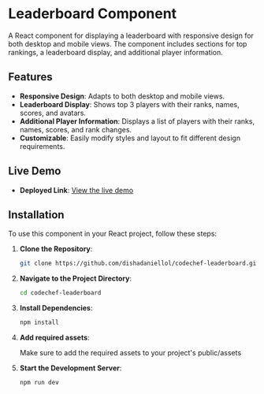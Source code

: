 # Leaderboard Component

A React component for displaying a leaderboard with responsive design for both desktop and mobile views. The component includes sections for top rankings, a leaderboard display, and additional player information.

## Features

- **Responsive Design**: Adapts to both desktop and mobile views.
- **Leaderboard Display**: Shows top 3 players with their ranks, names, scores, and avatars.
- **Additional Player Information**: Displays a list of players with their ranks, names, scores, and rank changes.
- **Customizable**: Easily modify styles and layout to fit different design requirements.

## Live Demo

- **Deployed Link**: [View the live demo](https://dishadaniellol.github.io/codechef-leaderboard/)

## Installation

To use this component in your React project, follow these steps:

1. **Clone the Repository**:

   ```bash
   git clone https://github.com/dishadaniellol/codechef-leaderboard.git

2. **Navigate to the Project Directory**:

     ```bash
     cd codechef-leaderboard

3. **Install Dependencies**:

     ```bash
     npm install

4. **Add required assets**:

     Make sure to add the required assets to your project's public/assets

5. **Start the Development Server**:

     ```bash
     npm run dev
